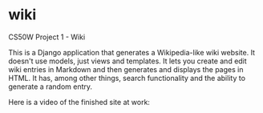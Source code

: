 # wiki
CS50W Project 1 - Wiki

This is a Django application that generates a Wikipedia-like wiki website. It doesn't use models, just views and templates.
It lets you create and edit wiki entries in Markdown and then generates and displays the pages in HTML.
It has, among other things, search functionality and the ability to generate a random entry.

Here is a video of the finished site at work:

